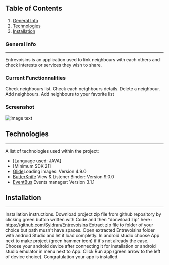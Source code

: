 ## Table of Contents
1. [General Info](#general-info)
2. [Technologies](#technologies)
3. [Installation](#installation)

### General Info
***
Entrevoisins is an application used to link neighbours with each others and check interests or services they wish to share.
### Current Functionnalities
Check neighbours list.
Check each neighbours details.
Delete a neighbour.
Add neighbours.
Add neighbours to your favorite list
### Screenshot
![Image text](https://www.united-internet.de/fileadmin/user_upload/Brands/Downloads/Logo_IONOS_by.jpg)
## Technologies
***
A list of technologies used within the project:
* [Language used: JAVA]
* [Minimum SDK 21]
* [Glide](https://bumptech.github.io/glide/)Loading images: Version 4.9.0
* [ButterKnife](https://jakewharton.github.io/butterknife/) View & Listener Binder: Version 9.0.0
* [EventBus](https://greenrobot.org/eventbus/) Events manager: Version 3.1.1
## Installation
***
Installation instructions. 
Download project zip file from github repository by clicking green button written with Code and then "donwload zip" here : https://github.com/Syldran/Entrevoisins
Extract zip file to folder of your choice but path musn't have spaces.
Open extracted Entrevoisins folder with android Studio and let it load completly.
In android studio choose App next to make project (green hammer icon) if it's not already the case.
Choose your android device after connecting it for installation or android studio emulator in menu next to App.
Click Run app (green arrow to the left of device choice).
Congratulation your app is installed.
